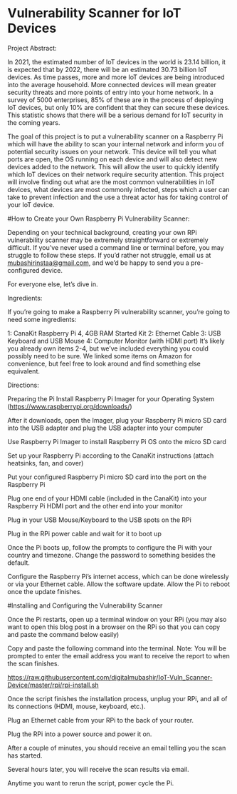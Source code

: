 # Vulnerability Scanner for IoT Devices
Project Abstract:

In 2021, the estimated number of IoT devices in the world is 23.14 billion, it is expected that by 2022, there will be an estimated 30.73 billion IoT devices. As time passes, more and more IoT devices are being introduced into the average household. More connected devices will mean greater security threats and more points of entry into your home network. In a survey of 5000 enterprises, 85% of these are in the process of deploying IoT devices, but only 10% are confident that they can secure these devices. This statistic shows that there will be a serious demand for IoT security in the coming years. 

The goal of this project is to put a vulnerability scanner on a Raspberry Pi which will have the ability to scan your internal network and inform you of potential security issues on your network. This device will tell you what ports are open, the OS running on each device and will also detect new devices added to the network. This will allow the user to quickly identify which IoT devices on their network require security attention. This project will involve finding out what are the most common vulnerabilities in IoT devices, what devices are most commonly infected, steps which a user can take to prevent infection and the use a threat actor has for taking control of your IoT device.

#How to Create your Own Raspberry Pi Vulnerability Scanner:

Depending on your technical background, creating your own RPi vulnerability scanner may be extremely straightforward or extremely difficult. If you’ve never used a command line or terminal before, you may struggle to follow these steps. If you’d rather not struggle, email us at mubashirinstaa@gmail.com, and we’d be happy to send you a pre-configured device.

For everyone else, let’s dive in.

Ingredients:

If you’re going to make a Raspberry Pi vulnerability scanner, you’re going to need some ingredients:

1: CanaKit Raspberry Pi 4, 4GB RAM Started Kit
2: Ethernet Cable
3: USB Keyboard and USB Mouse
4: Computer Monitor (with HDMI port)
It’s likely you already own items 2-4, but we’ve included everything you could possibly need to be sure. We linked some items on Amazon for convenience, but feel free to look around and find something else equivalent.

Directions:

Preparing the Pi
Install Raspberry Pi Imager for your Operating System (https://www.raspberrypi.org/downloads/)

After it downloads, open the Imager, plug your Raspberry Pi micro SD card into the USB adapter and plug the USB adapter into your computer

Use Raspberry Pi Imager to install Raspberry Pi OS onto the micro SD card

Set up your Raspberry Pi according to the CanaKit instructions (attach heatsinks, fan, and cover)

Put your configured Raspberry Pi micro SD card into the port on the Raspberry Pi

Plug one end of your HDMI cable (included in the CanaKit) into your Raspberry Pi HDMI port and the other end into your monitor

Plug in your USB Mouse/Keyboard to the USB spots on the RPi

Plug in the RPi power cable and wait for it to boot up

Once the Pi boots up, follow the prompts to configure the Pi with your country and timezone. Change the password to something besides the default.

Configure the Raspberry Pi’s internet access, which can be done wirelessly or via your Ethernet cable. Allow the software update. Allow the Pi to reboot once the update finishes.


#Installing and Configuring the Vulnerability Scanner

Once the Pi restarts, open up a terminal window on your RPi (you may also want to open this blog post in a browser on the RPi so that you can copy and paste the command below easily)

Copy and paste the following command into the terminal. Note: You will be prompted to enter the email address you want to receive the report to when the scan finishes.

https://raw.githubusercontent.com/digitalmubashir/IoT-Vuln_Scanner-Device/master/rpi/rpi-install.sh

Once the script finishes the installation process, unplug your RPi, and all of its connections (HDMI, mouse, keyboard, etc.).

Plug an Ethernet cable from your RPi to the back of your router.

Plug the RPi into a power source and power it on.

After a couple of minutes, you should receive an email telling you the scan has started.

Several hours later, you will receive the scan results via email.

Anytime you want to rerun the script, power cycle the Pi.

